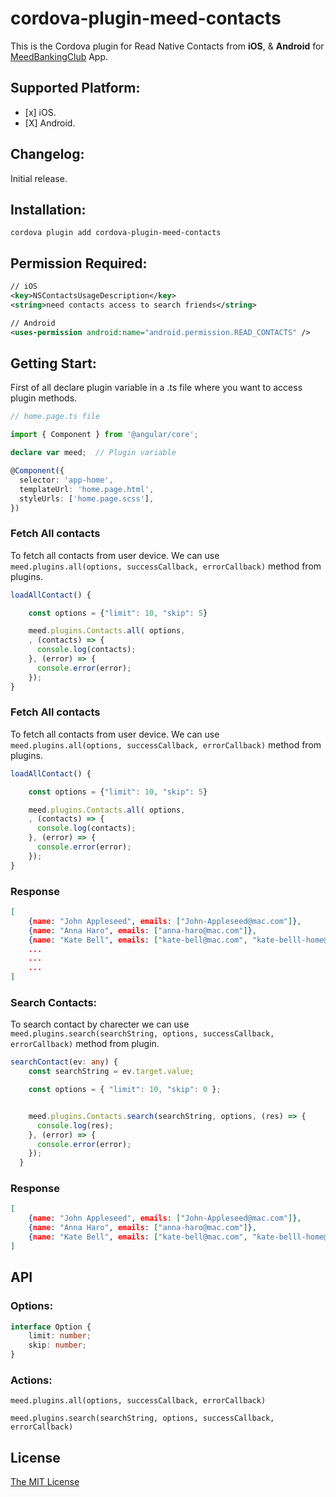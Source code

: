 # cordova-plugin-meed-contacts
This is the Cordova plugin for Read Native Contacts from **iOS**, & **Android** for [MeedBankingClub](https://meedbankingclub.com) App.

## Supported Platform:
- \[x] iOS.
- \[X] Android.

## Changelog:
Initial release.

## Installation:

```console
cordova plugin add cordova-plugin-meed-contacts
```

## Permission Required:

```xml
// iOS
<key>NSContactsUsageDescription</key>
<string>need contacts access to search friends</string>

// Android
<uses-permission android:name="android.permission.READ_CONTACTS" />
```

## Getting Start:

First of all declare plugin variable in a .ts file where you want to access plugin methods.


```typescript
// home.page.ts file

import { Component } from '@angular/core';

declare var meed;  // Plugin variable

@Component({
  selector: 'app-home',
  templateUrl: 'home.page.html',
  styleUrls: ['home.page.scss'],
})
```


### Fetch All contacts
To fetch all contacts from user device. We can use 
`meed.plugins.all(options, successCallback, errorCallback)`
method from plugins.

```typescript
loadAllContact() {

    const options = {"limit": 10, "skip": 5}

    meed.plugins.Contacts.all( options,
    , (contacts) => {
      console.log(contacts);
    }, (error) => {
      console.error(error);
    });
}
```

### Fetch All contacts
To fetch all contacts from user device. We can use 
`meed.plugins.all(options, successCallback, errorCallback)`
method from plugins.

```typescript
loadAllContact() {

    const options = {"limit": 10, "skip": 5}

    meed.plugins.Contacts.all( options,
    , (contacts) => {
      console.log(contacts);
    }, (error) => {
      console.error(error);
    });
}
```
### Response
```json
[
    {name: "John Appleseed", emails: ["John-Appleseed@mac.com"]}, 
    {name: "Anna Haro", emails: ["anna-haro@mac.com"]},
    {name: "Kate Bell", emails: ["kate-bell@mac.com", "kate-belll-home@mac.com"]}
    ...
    ...
    ...
]
```


### Search Contacts:
To search contact by charecter we can use
`meed.plugins.search(searchString, options, successCallback, errorCallback)`
method from plugin.
```typescript
searchContact(ev: any) {
    const searchString = ev.target.value;

    const options = { "limit": 10, "skip": 0 };


    meed.plugins.Contacts.search(searchString, options, (res) => {
      console.log(res);
    }, (error) => {
      console.error(error);
    });
  }
```
### Response
```json
[
    {name: "John Appleseed", emails: ["John-Appleseed@mac.com"]}, 
    {name: "Anna Haro", emails: ["anna-haro@mac.com"]},
    {name: "Kate Bell", emails: ["kate-bell@mac.com", "kate-belll-home@mac.com"]}
]
```


## API

### Options:
```typescript 
interface Option {
    limit: number;
    skip: number;
}
```

### Actions:
`meed.plugins.all(options, successCallback, errorCallback)`

`meed.plugins.search(searchString, options, successCallback, errorCallback)`


## License
[The MIT License](./LICENSE.md)